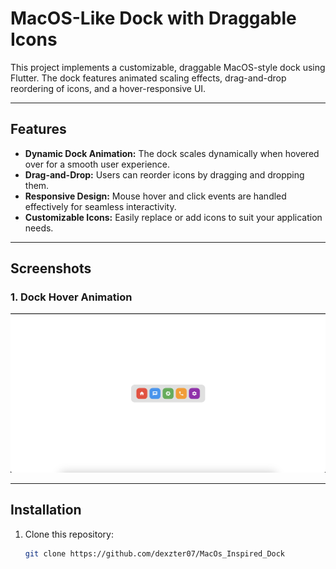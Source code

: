 # MacOS-Like Dock with Draggable Icons

This project implements a customizable, draggable MacOS-style dock using Flutter. The dock features animated scaling effects, drag-and-drop reordering of icons, and a hover-responsive UI.

---

## Features

- **Dynamic Dock Animation:** The dock scales dynamically when hovered over for a smooth user experience.
- **Drag-and-Drop:** Users can reorder icons by dragging and dropping them.
- **Responsive Design:** Mouse hover and click events are handled effectively for seamless interactivity.
- **Customizable Icons:** Easily replace or add icons to suit your application needs.

---

## Screenshots

### 1. Dock Hover Animation
![Dock Screenshots](assets/screenshots/screenshots.png)

---

## Installation

1. Clone this repository:
   ```bash
   git clone https://github.com/dexzter07/MacOs_Inspired_Dock